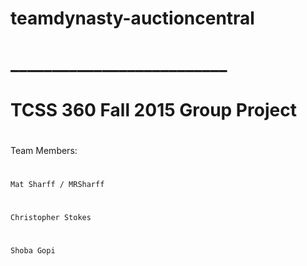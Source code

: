 # teamdynasty-auctioncentral
# __________________________
# TCSS 360 Fall 2015 Group Project
# 

Team Members:
# 
	Mat Sharff / MRSharff
# 
 	Christopher Stokes
# 
 	Shoba Gopi
